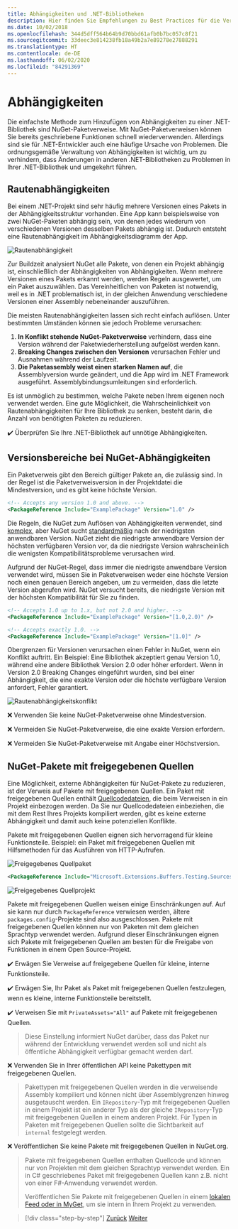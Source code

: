 ```yaml
---
title: Abhängigkeiten und .NET-Bibliotheken
description: Hier finden Sie Empfehlungen zu Best Practices für die Verwaltung von NuGet-Abhängigkeiten in .NET-Bibliotheken.
ms.date: 10/02/2018
ms.openlocfilehash: 344d5dff564b64b9d70bbd61afb0b7bc057c8f21
ms.sourcegitcommit: 33deec3e814238fb18a49b2a7e89278e27888291
ms.translationtype: HT
ms.contentlocale: de-DE
ms.lasthandoff: 06/02/2020
ms.locfileid: "84291369"
---
```

# <a name="dependencies"></a>Abhängigkeiten

Die einfachste Methode zum Hinzufügen von Abhängigkeiten zu einer .NET-Bibliothek sind NuGet-Paketverweise. Mit NuGet-Paketverweisen können Sie bereits geschriebene Funktionen schnell wiederverwenden. Allerdings sind sie für .NET-Entwickler auch eine häufige Ursache von Problemen. Die ordnungsgemäße Verwaltung von Abhängigkeiten ist wichtig, um zu verhindern, dass Änderungen in anderen .NET-Bibliotheken zu Problemen in Ihrer .NET-Bibliothek und umgekehrt führen.

## <a name="diamond-dependencies"></a>Rautenabhängigkeiten

Bei einem .NET-Projekt sind sehr häufig mehrere Versionen eines Pakets in der Abhängigkeitsstruktur vorhanden. Eine App kann beispielsweise von zwei NuGet-Paketen abhängig sein, von denen jedes wiederum von verschiedenen Versionen desselben Pakets abhängig ist. Dadurch entsteht eine Rautenabhängigkeit im Abhängigkeitsdiagramm der App.

![Rautenabhängigkeit](./media/dependencies/diamond-dependency.png "Rautenabhängigkeit")

Zur Buildzeit analysiert NuGet alle Pakete, von denen ein Projekt abhängig ist, einschließlich der Abhängigkeiten von Abhängigkeiten. Wenn mehrere Versionen eines Pakets erkannt werden, werden Regeln ausgewertet, um ein Paket auszuwählen. Das Vereinheitlichen von Paketen ist notwendig, weil es in .NET problematisch ist, in der gleichen Anwendung verschiedene Versionen einer Assembly nebeneinander auszuführen.

Die meisten Rautenabhängigkeiten lassen sich recht einfach auflösen. Unter bestimmten Umständen können sie jedoch Probleme verursachen:

1. **In Konflikt stehende NuGet-Paketverweise** verhindern, dass eine Version während der Paketwiederherstellung aufgelöst werden kann.
2. **Breaking Changes zwischen den Versionen** verursachen Fehler und Ausnahmen während der Laufzeit.
3. **Die Paketassembly weist einen starken Namen auf**, die Assemblyversion wurde geändert, und die App wird im .NET Framework ausgeführt. Assemblybindungsumleitungen sind erforderlich.

Es ist unmöglich zu bestimmen, welche Pakete neben Ihrem eigenen noch verwendet werden. Eine gute Möglichkeit, die Wahrscheinlichkeit von Rautenabhängigkeiten für Ihre Bibliothek zu senken, besteht darin, die Anzahl von benötigten Paketen zu reduzieren.

✔️ Überprüfen Sie Ihre .NET-Bibliothek auf unnötige Abhängigkeiten.

## <a name="nuget-dependency-version-ranges"></a>Versionsbereiche bei NuGet-Abhängigkeiten

Ein Paketverweis gibt den Bereich gültiger Pakete an, die zulässig sind. In der Regel ist die Paketverweisversion in der Projektdatei die Mindestversion, und es gibt keine höchste Version.

```xml
<!-- Accepts any version 1.0 and above. -->
<PackageReference Include="ExamplePackage" Version="1.0" />
```

Die Regeln, die NuGet zum Auflösen von Abhängigkeiten verwendet, sind [komplex](/nuget/consume-packages/dependency-resolution), aber NuGet sucht [standardmäßig](/nuget/consume-packages/install-use-packages-visual-studio#install-and-update-options) nach der niedrigsten anwendbaren Version. NuGet zieht die niedrigste anwendbare Version der höchsten verfügbaren Version vor, da die niedrigste Version wahrscheinlich die wenigsten Kompatibilitätsprobleme verursachen wird.

Aufgrund der NuGet-Regel, dass immer die niedrigste anwendbare Version verwendet wird, müssen Sie in Paketverweisen weder eine höchste Version noch einen genauen Bereich angeben, um zu vermeiden, dass die letzte Version abgerufen wird. NuGet versucht bereits, die niedrigste Version mit der höchsten Kompatibilität für Sie zu finden.

```xml
<!-- Accepts 1.0 up to 1.x, but not 2.0 and higher. -->
<PackageReference Include="ExamplePackage" Version="[1.0,2.0)" />

<!-- Accepts exactly 1.0. -->
<PackageReference Include="ExamplePackage" Version="[1.0]" />
```

Obergrenzen für Versionen verursachen einen Fehler in NuGet, wenn ein Konflikt auftritt. Ein Beispiel: Eine Bibliothek akzeptiert genau Version 1.0, während eine andere Bibliothek Version 2.0 oder höher erfordert. Wenn in Version 2.0 Breaking Changes eingeführt wurden, sind bei einer Abhängigkeit, die eine exakte Version oder die höchste verfügbare Version anfordert, Fehler garantiert.

![Rautenabhängigkeitskonflikt](./media/dependencies/diamond-dependency-conflict.png "Rautenabhängigkeitskonflikt")

❌ Verwenden Sie keine NuGet-Paketverweise ohne Mindestversion.

❌ Vermeiden Sie NuGet-Paketverweise, die eine exakte Version erfordern.

❌ Vermeiden Sie NuGet-Paketverweise mit Angabe einer Höchstversion.

## <a name="nuget-shared-source-packages"></a>NuGet-Pakete mit freigegebenen Quellen

Eine Möglichkeit, externe Abhängigkeiten für NuGet-Pakete zu reduzieren, ist der Verweis auf Pakete mit freigegebenen Quellen. Ein Paket mit freigegebenen Quellen enthält [Quellcodedateien](/nuget/reference/nuspec#including-content-files), die beim Verweisen in ein Projekt einbezogen werden. Da Sie nur Quellcodedateien einbeziehen, die mit dem Rest Ihres Projekts kompiliert werden, gibt es keine externe Abhängigkeit und damit auch keine potenziellen Konflikte.

Pakete mit freigegebenen Quellen eignen sich hervorragend für kleine Funktionsteile. Beispiel: ein Paket mit freigegebenen Quellen mit Hilfsmethoden für das Ausführen von HTTP-Aufrufen.

![Freigegebenes Quellpaket](./media/dependencies/shared-source-package.png "Freigegebenes Quellpaket")

```xml
<PackageReference Include="Microsoft.Extensions.Buffers.Testing.Sources" PrivateAssets="All" Version="1.0" />
```

![Freigegebenes Quellprojekt](./media/dependencies/shared-source-project.png "Freigegebenes Quellprojekt")

Pakete mit freigegebenen Quellen weisen einige Einschränkungen auf. Auf sie kann nur durch `PackageReference` verwiesen werden, ältere `packages.config`-Projekte sind also ausgeschlossen. Pakete mit freigegebenen Quellen können nur von Paketen mit dem gleichen Sprachtyp verwendet werden. Aufgrund dieser Einschränkungen eignen sich Pakete mit freigegebenen Quellen am besten für die Freigabe von Funktionen in einem Open Source-Projekt.

✔️ Erwägen Sie Verweise auf freigegebene Quellen für kleine, interne Funktionsteile.

✔️ Erwägen Sie, Ihr Paket als Paket mit freigegebenen Quellen festzulegen, wenn es kleine, interne Funktionsteile bereitstellt.

✔️ Verweisen Sie mit `PrivateAssets="All"` auf Pakete mit freigegebenen Quellen.

> Diese Einstellung informiert NuGet darüber, dass das Paket nur während der Entwicklung verwendet werden soll und nicht als öffentliche Abhängigkeit verfügbar gemacht werden darf.

❌ Verwenden Sie in Ihrer öffentlichen API keine Pakettypen mit freigegebenen Quellen.

> Pakettypen mit freigegebenen Quellen werden in die verweisende Assembly kompiliert und können nicht über Assemblygrenzen hinweg ausgetauscht werden. Ein `IRepository`-Typ mit freigegebenen Quellen in einem Projekt ist ein anderer Typ als der gleiche `IRepository`-Typ mit freigegebenen Quellen in einem anderen Projekt. Für Typen in Paketen mit freigegebenen Quellen sollte die Sichtbarkeit auf `internal` festgelegt werden.

❌ Veröffentlichen Sie keine Pakete mit freigegebenen Quellen in NuGet.org.

> Pakete mit freigegebenen Quellen enthalten Quellcode und können nur von Projekten mit dem gleichen Sprachtyp verwendet werden. Ein in C# geschriebenes Paket mit freigegebenen Quellen kann z.B. nicht von einer F#-Anwendung verwendet werden.
>
> Veröffentlichen Sie Pakete mit freigegebenen Quellen in einem [lokalen Feed oder in MyGet](./publish-nuget-package.md), um sie intern in Ihrem Projekt zu verwenden.

>[!div class="step-by-step"]
>[Zurück](nuget.md)
>[Weiter](sourcelink.md)

